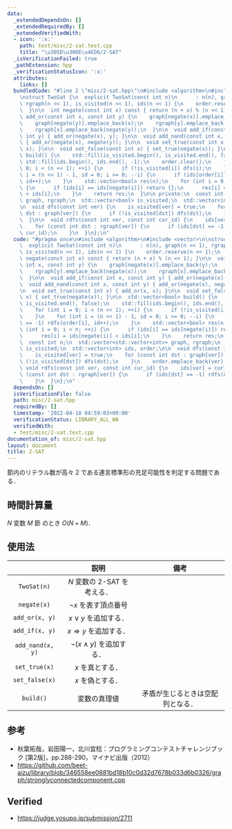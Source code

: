 ```yaml
---
data:
  _extendedDependsOn: []
  _extendedRequiredBy: []
  _extendedVerifiedWith:
  - icon: ':x:'
    path: test/misc/2-sat.test.cpp
    title: "\u305D\u306E\u4ED6/2-SAT"
  _isVerificationFailed: true
  _pathExtension: hpp
  _verificationStatusIcon: ':x:'
  attributes:
    links: []
  bundledCode: "#line 2 \"misc/2-sat.hpp\"\n#include <algorithm>\n#include <vector>\n\
    \nstruct TwoSat {\n  explicit TwoSat(const int n)\n      : n(n), graph(n << 1),\
    \ rgraph(n << 1), is_visited(n << 1), ids(n << 1) {\n    order.reserve(n << 1);\n\
    \  }\n\n  int negate(const int x) const { return (n + x) % (n << 1); }\n\n  void\
    \ add_or(const int x, const int y) {\n    graph[negate(x)].emplace_back(y);\n\
    \    graph[negate(y)].emplace_back(x);\n    rgraph[y].emplace_back(negate(x));\n\
    \    rgraph[x].emplace_back(negate(y));\n  }\n\n  void add_if(const int x, const\
    \ int y) { add_or(negate(x), y); }\n\n  void add_nand(const int x, const int y)\
    \ { add_or(negate(x), negate(y)); }\n\n  void set_true(const int x) { add_or(x,\
    \ x); }\n\n  void set_false(const int x) { set_true(negate(x)); }\n\n  std::vector<bool>\
    \ build() {\n    std::fill(is_visited.begin(), is_visited.end(), false);\n   \
    \ std::fill(ids.begin(), ids.end(), -1);\n    order.clear();\n    for (int i =\
    \ 0; i < (n << 1); ++i) {\n      if (!is_visited[i]) dfs(i);\n    }\n    for (int\
    \ i = (n << 1) - 1, id = 0; i >= 0; --i) {\n      if (ids[order[i]] == -1) rdfs(order[i],\
    \ id++);\n    }\n    std::vector<bool> res(n);\n    for (int i = 0; i < n; ++i)\
    \ {\n      if (ids[i] == ids[negate(i)]) return {};\n      res[i] = ids[negate(i)]\
    \ < ids[i];\n    }\n    return res;\n  }\n\n private:\n  const int n;\n  std::vector<std::vector<int>>\
    \ graph, rgraph;\n  std::vector<bool> is_visited;\n  std::vector<int> ids, order;\n\
    \n  void dfs(const int ver) {\n    is_visited[ver] = true;\n    for (const int\
    \ dst : graph[ver]) {\n      if (!is_visited[dst]) dfs(dst);\n    }\n    order.emplace_back(ver);\n\
    \  }\n\n  void rdfs(const int ver, const int cur_id) {\n    ids[ver] = cur_id;\n\
    \    for (const int dst : rgraph[ver]) {\n      if (ids[dst] == -1) rdfs(dst,\
    \ cur_id);\n    }\n  }\n};\n"
  code: "#pragma once\n#include <algorithm>\n#include <vector>\n\nstruct TwoSat {\n\
    \  explicit TwoSat(const int n)\n      : n(n), graph(n << 1), rgraph(n << 1),\
    \ is_visited(n << 1), ids(n << 1) {\n    order.reserve(n << 1);\n  }\n\n  int\
    \ negate(const int x) const { return (n + x) % (n << 1); }\n\n  void add_or(const\
    \ int x, const int y) {\n    graph[negate(x)].emplace_back(y);\n    graph[negate(y)].emplace_back(x);\n\
    \    rgraph[y].emplace_back(negate(x));\n    rgraph[x].emplace_back(negate(y));\n\
    \  }\n\n  void add_if(const int x, const int y) { add_or(negate(x), y); }\n\n\
    \  void add_nand(const int x, const int y) { add_or(negate(x), negate(y)); }\n\
    \n  void set_true(const int x) { add_or(x, x); }\n\n  void set_false(const int\
    \ x) { set_true(negate(x)); }\n\n  std::vector<bool> build() {\n    std::fill(is_visited.begin(),\
    \ is_visited.end(), false);\n    std::fill(ids.begin(), ids.end(), -1);\n    order.clear();\n\
    \    for (int i = 0; i < (n << 1); ++i) {\n      if (!is_visited[i]) dfs(i);\n\
    \    }\n    for (int i = (n << 1) - 1, id = 0; i >= 0; --i) {\n      if (ids[order[i]]\
    \ == -1) rdfs(order[i], id++);\n    }\n    std::vector<bool> res(n);\n    for\
    \ (int i = 0; i < n; ++i) {\n      if (ids[i] == ids[negate(i)]) return {};\n\
    \      res[i] = ids[negate(i)] < ids[i];\n    }\n    return res;\n  }\n\n private:\n\
    \  const int n;\n  std::vector<std::vector<int>> graph, rgraph;\n  std::vector<bool>\
    \ is_visited;\n  std::vector<int> ids, order;\n\n  void dfs(const int ver) {\n\
    \    is_visited[ver] = true;\n    for (const int dst : graph[ver]) {\n      if\
    \ (!is_visited[dst]) dfs(dst);\n    }\n    order.emplace_back(ver);\n  }\n\n \
    \ void rdfs(const int ver, const int cur_id) {\n    ids[ver] = cur_id;\n    for\
    \ (const int dst : rgraph[ver]) {\n      if (ids[dst] == -1) rdfs(dst, cur_id);\n\
    \    }\n  }\n};\n"
  dependsOn: []
  isVerificationFile: false
  path: misc/2-sat.hpp
  requiredBy: []
  timestamp: '2022-04-18 04:59:03+09:00'
  verificationStatus: LIBRARY_ALL_WA
  verifiedWith:
  - test/misc/2-sat.test.cpp
documentation_of: misc/2-sat.hpp
layout: document
title: 2-SAT
---
```


節内のリテラル数が高々 $2$ である連言標準形の充足可能性を判定する問題である．


## 時間計算量

$N$ 変数 $M$ 節 のとき $O(N + M)$．


## 使用法

||説明|備考|
|:--:|:--:|:--:|
|`TwoSat(n)`|$N$ 変数の 2-SAT を考える．||
|`negate(x)`|$\neg x$ を表す頂点番号||
|`add_or(x, y)`|$x \vee y$ を追加する．||
|`add_if(x, y)`|$x \Rightarrow y$ を追加する．||
|`add_nand(x, y)`|$\neg (x \land y)$ を追加する．||
|`set_true(x)`|$x$ を真とする．||
|`set_false(x)`|$x$ を偽とする．||
|`build()`|変数の真理値|矛盾が生じるときは空配列となる．|


## 参考

- 秋葉拓哉，岩田陽一，北川宜稔：プログラミングコンテストチャレンジブック \[第2版\]，pp.288-290，マイナビ出版（2012）
- https://github.com/beet-aizu/library/blob/346558ee0881bd18b10c0d32d7678b033d6b0326/graph/stronglyconnectedcomponent.cpp


## Verified

- https://judge.yosupo.jp/submission/2711
